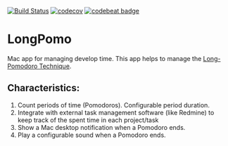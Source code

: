 [![Build Status](https://travis-ci.org/madcato/LongPomo.svg?branch=develop)](https://travis-ci.org/madcato/LongPomo)
[![codecov](https://codecov.io/gh/madcato/LongPomo/branch/master/graph/badge.svg)](https://codecov.io/gh/madcato/LongPomo)
[![codebeat badge](https://codebeat.co/badges/ecc9eb98-a883-418f-8b84-9b83abd66a42)](https://codebeat.co/projects/github-com-madcato-longpomo-develop)

# LongPomo

Mac app for managing develop time. This app helps to manage the [Long-Pomodoro Technique](http://blog.veladan.org/2016/11/20/long-pomodoro-technique-republish/).

## Characteristics:

1. Count periods of time (Pomodoros). Configurable period duration.
2. Integrate with external task management software (like Redmine) to keep track of the spent time in each project/task
3. Show a Mac desktop notification when a Pomodoro ends.
3. Play a configurable sound when a Pomodoro ends.
